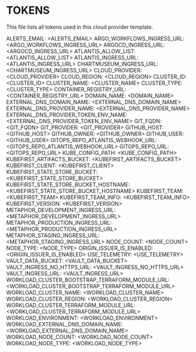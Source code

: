 # TOKENS

This file lists all tokens used in this cloud provider template.

ALERTS_EMAIL: <ALERTS_EMAIL>
ARGO_WORKFLOWS_INGRESS_URL: <ARGO_WORKFLOWS_INGRESS_URL>
ARGOCD_INGRESS_URL: <ARGOCD_INGRESS_URL>
ATLANTIS_ALLOW_LIST: <ATLANTIS_ALLOW_LIST>
ATLANTIS_INGRESS_URL: <ATLANTIS_INGRESS_URL>
CHARTMUSEUM_INGRESS_URL: <CHARTMUSEUM_INGRESS_URL>
CLOUD_PROVIDER: <CLOUD_PROVIDER>
CLOUD_REGION: <CLOUD_REGION>
CLUSTER_ID: <CLUSTER_ID>
CLUSTER_NAME: <CLUSTER_NAME>
CLUSTER_TYPE: <CLUSTER_TYPE>
CONTAINER_REGISTRY_URL: <CONTAINER_REGISTRY_URL>
DOMAIN_NAME: <DOMAIN_NAME>
EXTERNAL_DNS_DOMAIN_NAME: <EXTERNAL_DNS_DOMAIN_NAME>
EXTERNAL_DNS_PROVIDER_NAME: <EXTERNAL_DNS_PROVIDER_NAME>
EXTERNAL_DNS_PROVIDER_TOKEN_ENV_NAME: <EXTERNAL_DNS_PROVIDER_TOKEN_ENV_NAME>
GIT_FQDN: <GIT_FQDN>
GIT_PROVIDER: <GIT_PROVIDER>
GITHUB_HOST: <GITHUB_HOST>
GITHUB_OWNER: <GITHUB_OWNER>
GITHUB_USER: <GITHUB_USER>
GITOPS_REPO_ATLANTIS_WEBHOOK_URL: <GITOPS_REPO_ATLANTIS_WEBHOOK_URL>
GITOPS_REPO_URL: <GITOPS_REPO_URL>
KUBE_CONFIG_PATH: <KUBE_CONFIG_PATH>
KUBEFIRST_ARTIFACTS_BUCKET: <KUBEFIRST_ARTIFACTS_BUCKET>
KUBEFIRST_CLIENT: <KUBEFIRST_CLIENT>
KUBEFIRST_STATE_STORE_BUCKET: <KUBEFIRST_STATE_STORE_BUCKET>
KUBEFIRST_STATE_STORE_BUCKET_HOSTNAME: <KUBEFIRST_STATE_STORE_BUCKET_HOSTNAME>
KUBEFIRST_TEAM: <KUBEFIRST_TEAM>
KUBEFIRST_TEAM_INFO: <KUBEFIRST_TEAM_INFO>
KUBEFIRST_VERSION: <KUBEFIRST_VERSION>
METAPHOR_DEVELOPMENT_INGRESS_URL: <METAPHOR_DEVELOPMENT_INGRESS_URL>
METAPHOR_PRODUCTION_INGRESS_URL: <METAPHOR_PRODUCTION_INGRESS_URL>
METAPHOR_STAGING_INGRESS_URL: <METAPHOR_STAGING_INGRESS_URL>
NODE_COUNT: <NODE_COUNT>
NODE_TYPE: <NODE_TYPE>
ORIGIN_ISSUER_IS_ENABLED: <ORIGIN_ISSUER_IS_ENABLED>
USE_TELEMETRY: <USE_TELEMETRY>
VAULT_DATA_BUCKET: <VAULT_DATA_BUCKET>
VAULT_INGRESS_NO_HTTPS_URL: <VAULT_INGRESS_NO_HTTPS_URL>
VAULT_INGRESS_URL: <VAULT_INGRESS_URL>
WORKLOAD_CLUSTER_BOOTSTRAP_TERRAFORM_MODULE_URL: <WORKLOAD_CLUSTER_BOOTSTRAP_TERRAFORM_MODULE_URL>
WORKLOAD_CLUSTER_NAME: <WORKLOAD_CLUSTER_NAME>
WORKLOAD_CLUSTER_REGION: <WORKLOAD_CLUSTER_REGION>
WORKLOAD_CLUSTER_TERRAFORM_MODULE_URL: <WORKLOAD_CLUSTER_TERRAFORM_MODULE_URL>
WORKLOAD_ENVIRONMENT: <WORKLOAD_ENVIRONMENT>
WORKLOAD_EXTERNAL_DNS_DOMAIN_NAME: <WORKLOAD_EXTERNAL_DNS_DOMAIN_NAME>
WORKLOAD_NODE_COUNT: <WORKLOAD_NODE_COUNT>
WORKLOAD_NODE_TYPE: <WORKLOAD_NODE_TYPE>